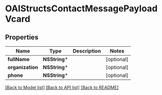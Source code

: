 # OAIStructsContactMessagePayloadVcard

## Properties
Name | Type | Description | Notes
------------ | ------------- | ------------- | -------------
**fullName** | **NSString*** |  | [optional] 
**organization** | **NSString*** |  | [optional] 
**phone** | **NSString*** |  | [optional] 

[[Back to Model list]](../README.md#documentation-for-models) [[Back to API list]](../README.md#documentation-for-api-endpoints) [[Back to README]](../README.md)


